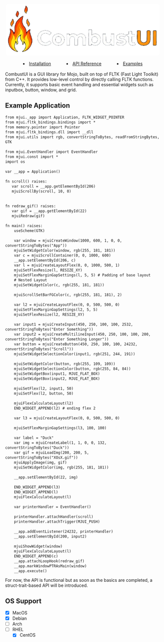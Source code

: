 <p align="center">
    <img src="docs/images/logo.png" alt="drawing" width="500" style="border-radius: 10px"/>
</p>
<nav style='display:flex; flex-direction: row; width: 100%;  gap:50px; justify-content: center; '>
    <li>
        <a href='https://hammad-hab.github.io/CombustUI/INSTALLATION.html'> Installation</a>
    </li>
    <li>
    <a href='https://hammad-hab.github.io/CombustUI/API_REFERENCE.html'> 
        API Reference
    </a>
    </li>
    <li>
    <a href='https://hammad-hab.github.io/CombustUI/EXAMPLES.html'> 
    Examples
    </a>
    </li>
</nav>
<br/>
CombustUI is a GUI library for Mojo, built on top of FLTK (Fast Light Toolkit) from C++. It provides low-level control by directly calling FLTK functions. Currently, it supports basic event handling and essential widgets such as inputbox, button, window, and grid.

## Example Application

```mojo
from mjui._app import Application, FLTK_WIDGET_POINTER
from mjui.fltk_bindings.bindings import *
from memory.pointer import Pointer
from mjui.fltk_bindings.dll import __dll
from mjui.utils import rgb, convertStringToBytes, readFromStringBytes, GTK

from mjui.EventHandler import EventHandler
from mjui.const import *
import os

var __app = Application()

fn scroll() raises:
   var scroll = __app.getElementById(206)
   mjuiScrollBy(scroll, 10, 0)


fn redraw_gif() raises:
   var gif = __app.getElementById(22)
   mjuiRedraw(gif)

fn main() raises:
    useScheme(GTK)

    var window = mjuiCreateWindow(1000, 600, 1, 0, 0, convertStringToBytes("App"))
    mjuiSetWidgetColor(window, rgb(255, 181, 181))
    var c = mjuiScrollContainer(0, 0, 1000, 600)
    __app.setElementById(206, c)
    var l = mjuiCreateLayoutFlex(0, 0, 1000, 500, 1)
    mjuiSetFlexResize(l, RESIZE_XY)
    mjuiSetFlexMarginGapSettings(l, 5, 5) # Padding of base layout
    # Nested Layout
    mjuiSetWidgetColor(c, rgb(255, 181, 181))

    mjuiScrollSetBarFGColor(c, rgb(255, 181, 181), 2)

    var l2 = mjuiCreateLayoutFlex(0, 0, 500, 500, 0)
    mjuiSetFlexMarginGapSettings(l2, 5, 5)
    mjuiSetFlexResize(l2, RESIZE_XY)

    var input1 = mjuiCreateInput(450, 250, 100, 100, 2532, convertStringToBytes("Enter Something"))
    var input2 = mjuiCreateMultilineInput(450, 250, 100, 100, 200, convertStringToBytes("Enter Something Longer"))
    var button = mjuiCreateButton(450, 250, 100, 100, 24232, convertStringToBytes("Scroll"))
    mjuiSetWidgetSelectionColor(input1, rgb(251, 244, 191))

    mjuiSetWidgetColor(button, rgb(255, 109, 109))
    mjuiSetWidgetSelectionColor(button, rgb(255, 84, 84))
    mjuiSetWidgetBox(input1, MJUI_FLAT_BOX)
    mjuiSetWidgetBox(input2, MJUI_FLAT_BOX)

    mjuiSetFlex(l2, input1, 50)
    mjuiSetFlex(l2, button, 50)

    mjuiFlexCalculateLayout(l2)
    END_WIDGET_APPEND(l2) # ending flex 2

    var l3 = mjuiCreateLayoutFlex(0, 0, 500, 500, 0)

    mjuiSetFlexMarginGapSettings(l3, 100, 100)

    var label = "Duck"
    var img = mjuiCreateLabel(1, 1, 0, 0, 132, convertStringToBytes("Duck"))
    var gif = mjuiLoadImg(200, 200, 5, convertStringToBytes("XOsX.gif"))
    mjuiApplyImage(img, gif)
    mjuiSetWidgetColor(img, rgb(255, 181, 181))

    __app.setElementById(22, img)

    END_WIDGET_APPEND(l3)
    END_WIDGET_APPEND(l)
    mjuiFlexCalculateLayout(l)

    var printerHandler = EventHandler()

    printerHandler.attachHandler(scroll)
    printerHandler.attachTrigger(MJUI_PUSH)

    __app.addEventListener(24232, printerHandler)
    __app.setElementById(200, input2)

    mjuiShowWidget(window)
    mjuiFlexCalculateLayout(l)
    END_WIDGET_APPEND(c)
    __app.attachLoopHook(redraw_gif)
    __app.markWindowPTRAsMain(window)
    __app.execute()
```

For now, the API is functional but as soon as the basics are completed, a struct-trait-based API will be introduced.

## OS Support

- [x] MacOS
- [x] Debian
- [ ] Arch
- [ ] RHEL
  - [x] CentOS
